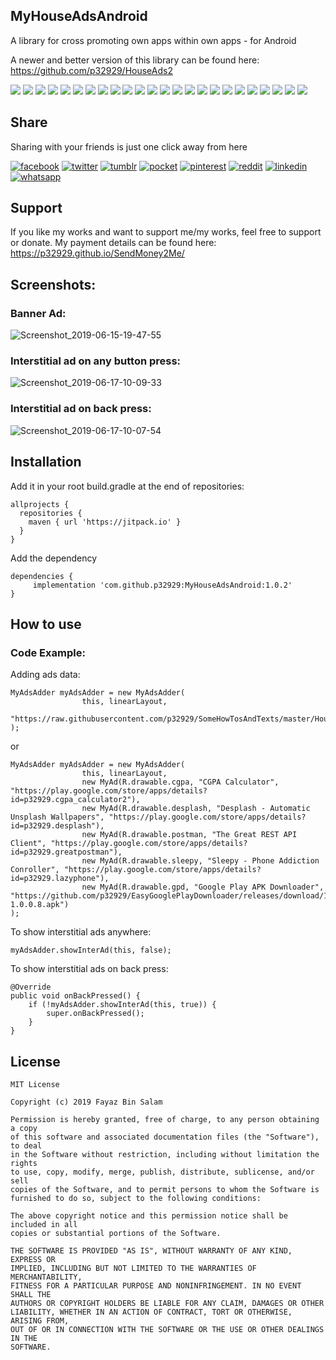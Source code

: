 ## MyHouseAdsAndroid
A library for cross promoting own apps within own apps - for Android

A newer and better version of this library can be found here: https://github.com/p32929/HouseAds2

[![](https://badgen.net/github/release/p32929/MyHouseAdsAndroid)]() [![](https://badgen.net/github/release/p32929/MyHouseAdsAndroid/stable)]() [![](https://badgen.net/github/tag/p32929/MyHouseAdsAndroid)]() [![](https://badgen.net/github/watchers/p32929/MyHouseAdsAndroid)]() [![](https://badgen.net/github/checks/p32929/MyHouseAdsAndroid)]() [![](https://badgen.net/github/status/p32929/MyHouseAdsAndroid)]() [![](https://badgen.net/github/stars/p32929/MyHouseAdsAndroid)]() [![](https://badgen.net/github/forks/p32929/MyHouseAdsAndroid)]() [![](https://badgen.net/github/issues/p32929/MyHouseAdsAndroid)]() [![](https://badgen.net/github/open-issues/p32929/MyHouseAdsAndroid)]() [![](https://badgen.net/github/closed-issues/p32929/MyHouseAdsAndroid)]() [![](https://badgen.net/github/label-issues/p32929/MyHouseAdsAndroid/help-wanted/open)]() [![](https://badgen.net/github/prs/p32929/MyHouseAdsAndroid)]() [![](https://badgen.net/github/open-prs/p32929/MyHouseAdsAndroid)]() [![](https://badgen.net/github/closed-prs/p32929/MyHouseAdsAndroid)]() [![](https://badgen.net/github/merged-prs/p32929/MyHouseAdsAndroid)]() [![](https://badgen.net/github/commits/p32929/MyHouseAdsAndroid)]() [![](https://badgen.net/github/last-commit/p32929/MyHouseAdsAndroid)]() [![](https://badgen.net/github/branches/p32929/MyHouseAdsAndroid)]() [![](https://badgen.net/github/releases/p32929/MyHouseAdsAndroid)]() [![](https://badgen.net/github/tags/p32929/MyHouseAdsAndroid)]() [![](https://badgen.net/github/license/p32929/MyHouseAdsAndroid)]() [![](https://badgen.net/github/contributors/p32929/MyHouseAdsAndroid)]() [![](https://badgen.net/github/dependents-pkg/p32929/MyHouseAdsAndroid)]() 

## Share
Sharing with your friends is just one click away from here

[![facebook](https://image.flaticon.com/icons/png/32/124/124010.png)](https://www.facebook.com/sharer/sharer.php?u=https://github.com/p32929/MyHouseAdsAndroid)
[![twitter](https://image.flaticon.com/icons/png/32/124/124021.png)](https://twitter.com/intent/tweet?source=https://github.com/p32929/MyHouseAdsAndroid)
[![tumblr](https://image.flaticon.com/icons/png/32/124/124012.png)](https://www.tumblr.com/share?v=3&u=https://github.com/p32929/MyHouseAdsAndroid)
[![pocket](https://image.flaticon.com/icons/png/32/732/732238.png)](https://getpocket.com/save?url=https://github.com/p32929/MyHouseAdsAndroid)
[![pinterest](https://image.flaticon.com/icons/png/32/124/124039.png)](https://pinterest.com/pin/create/button/?url=https://github.com/p32929/MyHouseAdsAndroid)
[![reddit](https://image.flaticon.com/icons/png/32/2111/2111589.png)](https://www.reddit.com/submit?url=https://github.com/p32929/MyHouseAdsAndroid)
[![linkedin](https://image.flaticon.com/icons/png/32/1409/1409945.png)](https://www.linkedin.com/shareArticle?mini=true&url=https://github.com/p32929/MyHouseAdsAndroid)
[![whatsapp](https://image.flaticon.com/icons/png/32/733/733585.png)](https://api.whatsapp.com/send?text=https://github.com/p32929/MyHouseAdsAndroid)

## Support
If you like my works and want to support me/my works, feel free to support or donate. My payment details can be found here: https://p32929.github.io/SendMoney2Me/

## Screenshots:
### Banner Ad:

![Screenshot_2019-06-15-19-47-55](https://user-images.githubusercontent.com/6418354/59552318-2daaf600-8fa7-11e9-84eb-1c322fb51344.png)

### Interstitial ad on any button press:

![Screenshot_2019-06-17-10-09-33](https://user-images.githubusercontent.com/6418354/59578030-16275680-90e8-11e9-8e05-7f4b0c75e6df.png)

### Interstitial ad on back press:

![Screenshot_2019-06-17-10-07-54](https://user-images.githubusercontent.com/6418354/59577985-e24c3100-90e7-11e9-828f-1dc0a1a7e389.png)

## Installation
Add it in your root build.gradle at the end of repositories:
```
allprojects {
  repositories {
    maven { url 'https://jitpack.io' }
  }
}
```

Add the dependency
```
dependencies {
     implementation 'com.github.p32929:MyHouseAdsAndroid:1.0.2'
}
```

## How to use
### Code Example:

Adding ads data:
```
MyAdsAdder myAdsAdder = new MyAdsAdder(
                this, linearLayout,
                "https://raw.githubusercontent.com/p32929/SomeHowTosAndTexts/master/HouseAdsJson/house_ads.json"
);
```

or
```
MyAdsAdder myAdsAdder = new MyAdsAdder(
                this, linearLayout,
                new MyAd(R.drawable.cgpa, "CGPA Calculator", "https://play.google.com/store/apps/details?id=p32929.cgpa_calculator2"),
                new MyAd(R.drawable.desplash, "Desplash - Automatic Unsplash Wallpapers", "https://play.google.com/store/apps/details?id=p32929.desplash"),
                new MyAd(R.drawable.postman, "The Great REST API Client", "https://play.google.com/store/apps/details?id=p32929.greatpostman"),
                new MyAd(R.drawable.sleepy, "Sleepy - Phone Addiction Conroller", "https://play.google.com/store/apps/details?id=p32929.lazyphone"),
                new MyAd(R.drawable.gpd, "Google Play APK Downloader", "https://github.com/p32929/EasyGooglePlayDownloader/releases/download/1.0.0.8/EasyGooglePlayDownloader-1.0.0.8.apk")
);
```

To show interstitial ads anywhere:

```
myAdsAdder.showInterAd(this, false);
```

To show interstitial ads on back press:

```
@Override
public void onBackPressed() {
    if (!myAdsAdder.showInterAd(this, true)) {
        super.onBackPressed();
    }
}
```

## License
```
MIT License

Copyright (c) 2019 Fayaz Bin Salam

Permission is hereby granted, free of charge, to any person obtaining a copy
of this software and associated documentation files (the "Software"), to deal
in the Software without restriction, including without limitation the rights
to use, copy, modify, merge, publish, distribute, sublicense, and/or sell
copies of the Software, and to permit persons to whom the Software is
furnished to do so, subject to the following conditions:

The above copyright notice and this permission notice shall be included in all
copies or substantial portions of the Software.

THE SOFTWARE IS PROVIDED "AS IS", WITHOUT WARRANTY OF ANY KIND, EXPRESS OR
IMPLIED, INCLUDING BUT NOT LIMITED TO THE WARRANTIES OF MERCHANTABILITY,
FITNESS FOR A PARTICULAR PURPOSE AND NONINFRINGEMENT. IN NO EVENT SHALL THE
AUTHORS OR COPYRIGHT HOLDERS BE LIABLE FOR ANY CLAIM, DAMAGES OR OTHER
LIABILITY, WHETHER IN AN ACTION OF CONTRACT, TORT OR OTHERWISE, ARISING FROM,
OUT OF OR IN CONNECTION WITH THE SOFTWARE OR THE USE OR OTHER DEALINGS IN THE
SOFTWARE.

```
